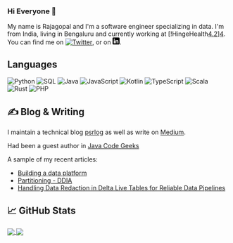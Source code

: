 ### Hi Everyone 👋

My name is Rajagopal and I'm a software engineer specializing in data. I'm from India, living in Bengaluru and currently working at [!HingeHealth[4.2]][4]. You can find me on [![Twitter][1.2]][1],  or on [![LinkedIn][3.2]][3].

<!--
**rparthas/rparthas** is a ✨ _special_ ✨ repository because its `README.md` (this file) appears on your GitHub profile.

Here are some ideas to get you started:

- 🔭 I’m currently working on ...
- 🌱 I’m currently learning ...
- 👯 I’m looking to collaborate on ...
- 🤔 I’m looking for help with ...
- 💬 Ask me about ...
- 📫 How to reach me: ...
- 😄 Pronouns: ...
- ⚡ Fun fact: ...
-->

## Languages
![Python](https://img.shields.io/badge/-Python-000?&logo=Python)
![SQL](https://img.shields.io/badge/-SQL-000?&logo=MySQL)
![Java](https://img.shields.io/badge/-Java-000?&logo=Java&logoColor=007396)
![JavaScript](https://img.shields.io/badge/-JavaScript-000?&logo=JavaScript)
![Kotlin](https://img.shields.io/badge/-Kotlin-000?&logo=Kotlin)
![TypeScript](https://img.shields.io/badge/-TypeScript-000?&logo=TypeScript)
![Scala](https://img.shields.io/badge/-Scala-000?&logo=scala)
![Rust](https://img.shields.io/badge/-Rust-000?&logo=rust)
![PHP](https://img.shields.io/badge/-PHP-000?&logo=php)

## &#x270d; Blog & Writing

I maintain a technical blog [psrlog](https://psrlog.com/) as well as write on [Medium](https://medium.com/@rajagopalparthasarathi).

Had been a guest author in [Java Code Geeks](https://examples.javacodegeeks.com/author/rajagopal-parthasarathi/)

A sample of my recent articles:

<!-- BLOG-POST-LIST:START -->
- [Building a data platform](https://psrlog.com/evolution-of-data-platform-part-2)
- [Partitioning - DDIA](https://psrlog.com/6-partitioning)
- [Handling Data Redaction in Delta Live Tables for Reliable Data Pipelines](https://psrlog.com/handling-data-redaction-in-delta-live-tables-for-reliable-data-pipelines)
<!-- BLOG-POST-LIST:END -->


## &#x1f4c8; GitHub Stats
<a href="https://github.com/rparthas">
  <img align="center" src="https://github-readme-stats.vercel.app/api/top-langs/?username=rparthas&title_color=ffffff&text_color=c9cacc&icon_color=2bbc8a&bg_color=1d1f21&langs_count=3&hide=matlab,assembly,scilab" />
</a>
<a href="https://github.com/rparthas">
  <img align="center" src="https://github-readme-stats.vercel.app/api?username=rparthas&show_icons=true&line_height=27&count_private=true&title_color=ffffff&text_color=c9cacc&icon_color=2bbc8a&bg_color=1d1f21&layout=compact"  />
</a>


<!-- links to social media icons -->

<!-- icons with padding -->

[1.1]: http://i.imgur.com/tXSoThF.png (twitter icon with padding)
[2.1]: http://i.imgur.com/0o48UoR.png (github icon with padding)

<!-- icons without padding -->

[1.2]: http://i.imgur.com/wWzX9uB.png (twitter icon without padding)
[2.2]: http://i.imgur.com/9I6NRUm.png (github icon without padding)
[3.2]: https://raw.githubusercontent.com/rparthas/rparthas/master/linkedin-3-16.png (LinkedIn icon without padding)
[4.2]: https://images.seeklogo.com/logo-png/47/1/hinge-health-logo-png_seeklogo-470606.png


<!-- links to your social media accounts -->

[1]: https://twitter.com/PS_Rajagopal
[2]: https://github.com/MartinHeinz
[3]: https://www.linkedin.com/in/rajagopalparthasarathi/
[4]: https://www.hingehealth.com/
